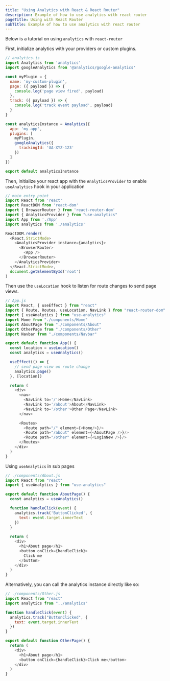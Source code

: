 ```yaml
---
title: "Using Analytics with React & React Router"
description: Example of how to use analytics with react router
pageTitle: Using with React Router
subTitle: Example of how to use analytics with react router
---
```


Below is a tutorial on using `analytics` with `react-router`

First, initialize analytics with your providers or custom plugins.

```js
// analytics.js
import Analytics from 'analytics'
import googleAnalytics from '@analytics/google-analytics'

const myPlugin = {
  name: 'my-custom-plugin',
  page: ({ payload }) => {
    console.log('page view fired', payload)
  },
  track: ({ payload }) => {
    console.log('track event payload', payload)
  }
}

const analyticsInstance = Analytics({
  app: 'my-app',
  plugins: [
    myPlugin,
    googleAnalytics({
      trackingId: 'UA-XYZ-123'
    })
  ]
})

export default analyticsInstance
```

Then, initialize your react app with the `AnalyticsProvider` to enable `useAnalytics` hook in your application

```js
// main entry point
import React from 'react'
import ReactDOM from 'react-dom'
import { BrowserRouter } from 'react-router-dom'
import { AnalyticsProvider } from "use-analytics"
import App from './App'
import analytics from './analytics'

ReactDOM.render(
  <React.StrictMode>
    <AnalyticsProvider instance={analytics}>
      <BrowserRouter>
        <App />
      </BrowserRouter>
    </AnalyticsProvider>
  </React.StrictMode>,
  document.getElementById('root')
)
```

Then use the `useLocation` hook to listen for route changes to send page views.

```js
// App.js
import React, { useEffect } from "react"
import { Route, Routes, useLocation, NavLink } from "react-router-dom"
import { useAnalytics } from "use-analytics"
import Home from "./components/Home"
import AboutPage from "./components/About"
import OtherPage from "./components/Other"
import Navbar from "./components/Navbar"

export default function App() {
  const location = useLocation()
  const analytics = useAnalytics()

  useEffect(() => {
    // send page view on route change
    analytics.page()
  }, [location])

  return (
    <div>
      <nav>
        <NavLink to='/'>Home</NavLink>
        <NavLink to='/about'>About</NavLink>
        <NavLink to='/other'>Other Page</NavLink>
      </nav>

      <Routes>
        <Route path="/" element={<Home/>}/>
        <Route path="/about" element={<AboutPage />}/>
        <Route path="/other" element={<LoginNew />}/>
      </Routes>
    </div>
  )
}
```

Using `useAnalytics` in sub pages

```js
// ./components/About.js
import React from "react"
import { useAnalytics } from "use-analytics"

export default function AboutPage() {
  const analytics = useAnalytics()

  function handleClick(event) {
    analytics.track('ButtonClicked', {
      text: event.target.innerText
    })
  }
  
  return (
    <div>
      <h1>About page</h1>
      <button onClick={handleClick}>
        Click me
      </button>
    </div>
  )
}
```

Alternatively, you can call the analytics instance directly like so:

```js
// ./components/Other.js
import React from "react"
import analytics from "../analytics"

function handleClick(event) {
  analytics.track("ButtonClicked", {
    text: event.target.innerText
  })
}

export default function OtherPage() {
  return (
    <div>
      <h1>About page</h1>
      <button onClick={handleClick}>Click me</button>
    </div>
  )
}
```
